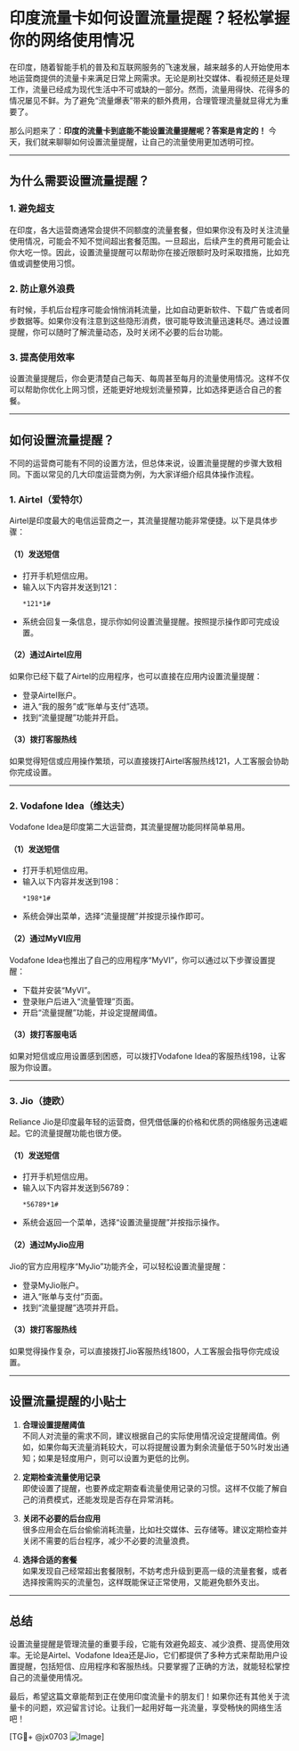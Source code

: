 # 印度流量卡如何设置流量提醒？轻松掌握你的网络使用情况

在印度，随着智能手机的普及和互联网服务的飞速发展，越来越多的人开始使用本地运营商提供的流量卡来满足日常上网需求。无论是刷社交媒体、看视频还是处理工作，流量已经成为现代生活中不可或缺的一部分。然而，流量用得快、花得多的情况屡见不鲜。为了避免“流量爆表”带来的额外费用，合理管理流量就显得尤为重要了。

那么问题来了：**印度的流量卡到底能不能设置流量提醒呢？答案是肯定的！** 今天，我们就来聊聊如何设置流量提醒，让自己的流量使用更加透明可控。

---

## 为什么需要设置流量提醒？

### 1. **避免超支**
在印度，各大运营商通常会提供不同额度的流量套餐，但如果你没有及时关注流量使用情况，可能会不知不觉间超出套餐范围。一旦超出，后续产生的费用可能会让你大吃一惊。因此，设置流量提醒可以帮助你在接近限额时及时采取措施，比如充值或调整使用习惯。

### 2. **防止意外浪费**
有时候，手机后台程序可能会悄悄消耗流量，比如自动更新软件、下载广告或者同步数据等。如果你没有注意到这些隐形消费，很可能导致流量迅速耗尽。通过设置提醒，你可以随时了解流量动态，及时关闭不必要的后台功能。

### 3. **提高使用效率**
设置流量提醒后，你会更清楚自己每天、每周甚至每月的流量使用情况。这样不仅可以帮助你优化上网习惯，还能更好地规划流量预算，比如选择更适合自己的套餐。

---

## 如何设置流量提醒？

不同的运营商可能有不同的设置方法，但总体来说，设置流量提醒的步骤大致相同。下面以常见的几大印度运营商为例，为大家详细介绍具体操作流程。

### 1. **Airtel（爱特尔）**

Airtel是印度最大的电信运营商之一，其流量提醒功能非常便捷。以下是具体步骤：

#### （1）发送短信
- 打开手机短信应用。
- 输入以下内容并发送到121：
  ```
  *121*1#
  ```
- 系统会回复一条信息，提示你如何设置流量提醒。按照提示操作即可完成设置。

#### （2）通过Airtel应用
如果你已经下载了Airtel的应用程序，也可以直接在应用内设置流量提醒：
- 登录Airtel账户。
- 进入“我的服务”或“账单与支付”选项。
- 找到“流量提醒”功能并开启。

#### （3）拨打客服热线
如果觉得短信或应用操作繁琐，可以直接拨打Airtel客服热线121，人工客服会协助你完成设置。

---

### 2. **Vodafone Idea（维达夫）**

Vodafone Idea是印度第二大运营商，其流量提醒功能同样简单易用。

#### （1）发送短信
- 打开手机短信应用。
- 输入以下内容并发送到198：
  ```
  *198*1#
  ```
- 系统会弹出菜单，选择“流量提醒”并按提示操作即可。

#### （2）通过MyVI应用
Vodafone Idea也推出了自己的应用程序“MyVI”，你可以通过以下步骤设置提醒：
- 下载并安装“MyVI”。
- 登录账户后进入“流量管理”页面。
- 开启“流量提醒”功能，并设定提醒阈值。

#### （3）拨打客服电话
如果对短信或应用设置感到困惑，可以拨打Vodafone Idea的客服热线198，让客服为你设置。

---

### 3. **Jio（捷欧）**

Reliance Jio是印度最年轻的运营商，但凭借低廉的价格和优质的网络服务迅速崛起。它的流量提醒功能也很方便。

#### （1）发送短信
- 打开手机短信应用。
- 输入以下内容并发送到56789：
  ```
  *56789*1#
  ```
- 系统会返回一个菜单，选择“设置流量提醒”并按指示操作。

#### （2）通过MyJio应用
Jio的官方应用程序“MyJio”功能齐全，可以轻松设置流量提醒：
- 登录MyJio账户。
- 进入“账单与支付”页面。
- 找到“流量提醒”选项并开启。

#### （3）拨打客服热线
如果觉得操作复杂，可以直接拨打Jio客服热线1800，人工客服会指导你完成设置。

---

## 设置流量提醒的小贴士

1. **合理设置提醒阈值**  
   不同人对流量的需求不同，建议根据自己的实际使用情况设定提醒阈值。例如，如果你每天流量消耗较大，可以将提醒设置为剩余流量低于50%时发出通知；如果是轻度用户，则可以设置为更低的比例。

2. **定期检查流量使用记录**  
   即使设置了提醒，也要养成定期查看流量使用记录的习惯。这样不仅能了解自己的消费模式，还能发现是否存在异常消耗。

3. **关闭不必要的后台应用**  
   很多应用会在后台偷偷消耗流量，比如社交媒体、云存储等。建议定期检查并关闭不需要的后台程序，减少不必要的流量浪费。

4. **选择合适的套餐**  
   如果发现自己经常超出套餐限制，不妨考虑升级到更高一级的流量套餐，或者选择按需购买的流量包，这样既能保证正常使用，又能避免额外支出。

---

## 总结

设置流量提醒是管理流量的重要手段，它能有效避免超支、减少浪费、提高使用效率。无论是Airtel、Vodafone Idea还是Jio，它们都提供了多种方式来帮助用户设置提醒，包括短信、应用程序和客服热线。只要掌握了正确的方法，就能轻松掌控自己的流量使用情况。

最后，希望这篇文章能帮到正在使用印度流量卡的朋友们！如果你还有其他关于流量卡的问题，欢迎留言讨论。让我们一起用好每一兆流量，享受畅快的网络生活吧！

[TG💪+ @jx0703 ![Image](https://github.com/user-attachments/assets/dbca1d08-cadb-493c-b0ec-ad6f7a83f270)]